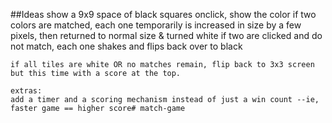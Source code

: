 ##Ideas
    show a 9x9 space of black squares
    onclick, show the color
    if two colors are matched, each one temporarily is increased in size by a few pixels, then returned to normal size & turned white 
    if two are clicked and do not match, each one shakes and flips back over to black

    if all tiles are white OR no matches remain, flip back to 3x3 screen but this time with a score at the top.

    extras: 
    add a timer and a scoring mechanism instead of just a win count --ie, faster game == higher score# match-game
